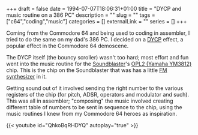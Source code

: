 +++ 
draft = false
date = 1994-07-07T18:06:31+01:00
title = "DYCP and music routine on a 386 PC"
description = ""
slug = "" 
tags = ["c64","coding","music"]
categories = []
externalLink = ""
series = []
+++

Coming from the Commodore 64 and being used to coding in assembler, I tried to
do the same on my dad's 386 PC. I decided on a
[DYCP](http://www.antimon.org/dl/c64/code/dycp.txt) effect, a popular effect in
the Commodore 64 demoscene.

The DYCP itself (the bouncy scroller) wasn't too hard; most effort and fun
went into the music routine for the
[Soundblaster](https://en.wikipedia.org/wiki/Sound_Blaster)'s [OPL2 (Yamaha
YM3812)](https://en.wikipedia.org/wiki/Yamaha_YM3812) chip. This is the chip
on the Soundblaster that was has a little [FM
synthesizer](https://en.wikipedia.org/wiki/Frequency_modulation_synthesis) in
it.

Getting sound out of it involved sending the right number to the various
registers of the chip (for pitch, ADSR, operators and modulator and such).
This was all in assembler; "composing" the music involved creating different
table of numbers to be sent in sequence to the chip, using the music routines
I knew from my Commodore 64 heroes as inspiration.

{{< youtube id="QhkoBqRHDYQ" autoplay="true" >}}
